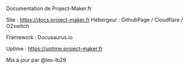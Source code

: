 Documentation de Project-Maker.fr

Site : https://docs.project-maker.fr
Hébergeur : GithubPage / Cloudflare / O2switch

Framework : Docusaurus.io

Uptime : https://uptime.project-maker.fr

Mis à jour par @leo-lb29
